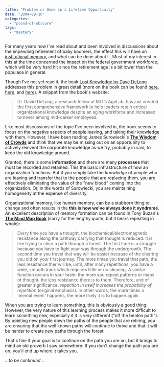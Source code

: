 ```yaml
---
title: "Problem or Once in a Lifetime Opportunity"
date: "2004-09-16"
categories: 
  - "pound-of-obscure"
tags: 
  - "mastery"
---
```


For many years now I've read about and been involved in discussions about the impending retirement of baby boomers, the effect this will have on [institutional memory](http://www.elearnspace.org/blog/archives/001757.html), and what can be done about it. Most of my interest in this at the time concerned the impact on the federal government workforce, which will be very hard hit since the retirement age is a bit lower than the populace in general.  
  
Though I've not yet read it, the book [Lost Knowledge by Dave DeLong](http://www.lostknowledge.com) addresses this problem in great detail (more on the book can be found [here](http://denham.typepad.com/km/2004/09/knowledge_lost.html), [here](http://www.byeday.net/weblog/2004/09/lost-knowledge-is-out.html), and [here](http://billives.typepad.com/portals_and_km/2004/09/the_knowledge_i.html)). A snippet from the book's website:

> Dr. David DeLong, a research fellow at MIT’s AgeLab, has just created the first comprehensive framework to help leaders retain critical organizational knowledge despite an aging workforce and increased turnover among mid-career employees.

Like most discussions of the topic I've been involved in, the book seems to focus on the negative aspects of people leaving, and taking their knowledge with them. However, I have been reading James Surowiecki's **[The Wisdom of Crowds](http://www.randomhouse.com/features/wisdomofcrowds/excerpt.html)** and think that we may be missing out on an opportunity to actively reinvent the corporate knowledge as we try, probably in vain, to keep the old knowledge around.  
  
Granted, there is some **information** and there are many **processes** that must be recorded and retained. This the basic infrastructure of how an organization functions. But if you simply take the _knowledge_ of people who are leaving and transfer that to the people that are replacing them, you are effectively eliminating the value of the "new blood" coming into the organization. Or, in the words of Surowiecki, you are maintaining homogeneity at the expense of diversity.  
  
Organizational memory, like human memory, can be a stubborn thing to change and often results in the **this is how we've always done it syndrome.** An excellent description of memory formation can be found in Tony Buzan's [**The Mind Map Book**](http://www.amazon.com/exec/obidos/ASIN/0452273226/gbrettmiller-20) (sorry for the lengthy quote, but it bears repeating in whole):

> Every time you have a thought, the biochemical/electromagnetic resistance along the pathway carrying that thought is reduced. It is like trying to clear a path through a forest. The first time is a struggle because you have to fight your way through the undergrowth. The second time you travel that way will be easier because of the clearing you did on your first journey. The more times you travel that path, the less resistance ther will be, until, after many repetitions, you have a wide, smooth track which requires little or no clearing. A similar function occurs in your brain: the more you repeat patterns or maps of thought, the less resistance there is to them. Therefore, and of greater significance, _repetition in itself increases the probability of repetition_ (original emphasis). In other words, the more times a 'mental event' happens, the more likely it is to happen again.

When you are trying to learn something, this is obviously a good thing. However, the very nature of this learning process makes it more difficult to learn something new, especially if it is very different ("off the beaten path"). By pointing new people down the paths of the people that are retiring, you are ensuring that the well known paths will continue to thrive and that it will be harder to create new paths through the forest.  
  
That's fine if your goal is to continue on the path you are on, but it brings to mind an old proverb I saw somewhere: If you don't change the path you are on, you'll end up where it takes you.  
  
_...to be continued..._
